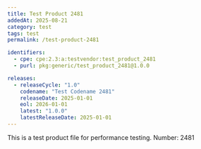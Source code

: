 ```yaml
---
title: Test Product 2481
addedAt: 2025-08-21
category: test
tags: test
permalink: /test-product-2481

identifiers:
  - cpe: cpe:2.3:a:testvendor:test_product_2481
  - purl: pkg:generic/test_product_2481@1.0.0

releases:
  - releaseCycle: "1.0"
    codename: "Test Codename 2481"
    releaseDate: 2025-01-01
    eol: 2026-01-01
    latest: "1.0.0"
    latestReleaseDate: 2025-01-01
---
```


This is a test product file for performance testing. Number: 2481
